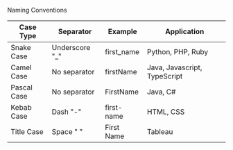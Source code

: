 Naming Conventions

| Case Type   | Separator      | Example     |Application |
|-------------|----------------|-------------|-----------------|
| Snake Case  | Underscore "_"  | first_name  |Python, PHP, Ruby|
| Camel Case  | No separator    | firstName   |Java, Javascript, TypeScript|
| Pascal Case | No separator    | FirstName   |Java, C#|
| Kebab Case  | Dash "-"        | first-name  |HTML, CSS|
| Title Case  | Space " "       | First Name  |Tableau|
